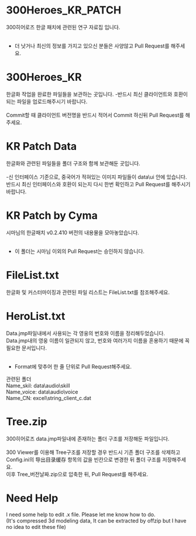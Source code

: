 # 300Heroes_KR_PATCH
300히어로즈 한글 패치에 관련된 연구 자료집 입니다.<br/><br/>
- 더 낫거나 최신의 정보를 가지고 있으신 분들은 사양않고 Pull Request를 해주세요.

# 300Heroes_KR
한글화 작업을 완료한 파일들을 보관하는 곳입니다.
-반드시 최신 클라이언트와 호환이 되는 파일을 업로드해주시기 바랍니다. <br/><br/>
 Commit할 때 클라이언트 버전명을 반드시 적어서 Commit 하신뒤 Pull Request를 해주세요.

# KR Patch Data
한글화와 관련된 파일들을 폴더 구조와 함께 보관해둔 곳입니다. <br/><br/>
-신 인터페이스 기준으로, 중국어가 적혀있는 이미지 파일들이 data\ui 안에 있습니다.<br/>
 반드시 최신 인터페이스와 호환이 되는지 다시 한번 확인하고 Pull Request를 해주시기 바랍니다.

# KR Patch by Cyma
시마님의 한글패치 v0.2.410 버전의 내용물을 모아놓았습니다.<br/><br/>
- 이 폴더는 시마님 이외의 Pull Request는 승인하지 않습니다.

# FileList.txt
한글화 및 커스터마이징과 관련된 파일 리스트는 FileList.txt를 참조해주세요.

# HeroList.txt
Data.jmp파일내에서 사용되는 각 영웅의 번호와 이름을 정리해두었습니다. <br/>
Data.jmp내의 영웅 이름이 일관되지 않고, 번호와 여러가지 이름을 혼용하기 때문에 꼭 필요한 문서입니다. <br/><br/>
- Format에 맞추어 한 줄 단위로 Pull Request해주세요.

관련된 폴더 <br/>
Name_skil:  data\audio\skill <br/>
Name_voice: data\audio\voice <br/>
Name_CN: excel\string_client_c.dat <br/>

# Tree.zip
300히어로즈 data.jmp파일내에 존재하는 폴더 구조를 저장해둔 파일입니다. <br/> <br/>
300 Viewer를 이용해 Tree구조를 저장할 경우 반드시 기존 폴더 구조를 삭제하고 <br/>
Config.ini의 导出目录缓存 항목의 값을 빈칸으로 변경한 뒤 폴더 구조를 저장해주세요. <br/>
이후 Tree_버전날짜.zip으로 압축한 뒤, Pull Request를 해주세요.<br/>

# Need Help
I need some help to edit .x file. Please let me know how to do. <br/>
(It's compressed 3d modeling data, It can be extracted by offzip but I have no idea to edit these file)
